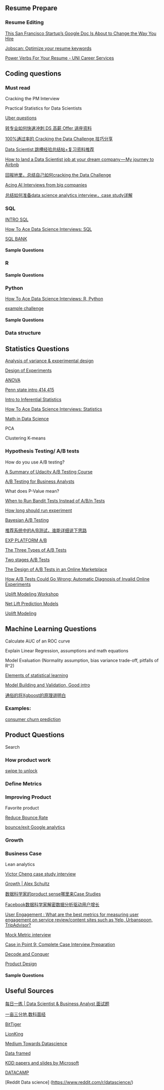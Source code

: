 ## Resume Prepare
### Resume Editing
[This San Francisco Startup’s Google Doc Is About to Change the Way You Hire](https://gusto.com/framework/business-secrets/highrise-role-doc/)

[Jobscan: Optimize your resume keywords](https://www.jobscan.co/)

[Power Verbs For Your Resume - UNI Career Services](https://careerservices.uni.edu/sites/default/files/docs/resume_verbs.pdf)


## Coding questions

### Must read

Cracking the PM Interview

Practical Statistics for Data Scientists

[Uber questions](https://blog.inferentialist.com/2015/10/03/uber-challenge.html)

[转专业如何快速冲刺 DS 高薪 Offer 讲座资料](http://blog.bittiger.io/post233/)

[100%通过率的 Cracking the Data Challenge 技巧分享](https://mp.weixin.qq.com/s/AS-DnZ1m-DBz217sKyZPWA)

[Data Scientist 跳槽经验总结帖+复习资料推荐](http://forums.huaren.us/showtopic.aspx?topicid=2244179&forumpage=1)

[How to land a Data Scientist job at your dream company — My journey to Airbnb](https://towardsdatascience.com/how-to-land-a-data-scientist-job-at-your-dream-company-my-journey-to-airbnb-f6a1e99892e8)

[回报地里，总结自己如何cracking the Data Challenge](http://www.1point3acres.com/bbs/forum.php?mod=viewthread&tid=326201&extra=page%3D1%26filter%3Dsortid%26sortid%3D311%26searchoption%5B3046%5D%5Bvalue%5D%3D2%26searchoption%5B3046%5D%5Btype%5D%3Dradio%26sortid%3D311)

[Acing AI Interviews from big companies](https://medium.com/acing-ai/acing-ai-interviews/home)

[总结如何准备data science analytics interview，case study详解](http://www.1point3acres.com/bbs/thread-330947-1-1.html)

### SQL

[INTRO SQL](https://community.modeanalytics.com/sql/tutorial/introduction-to-sql/)

[How To Ace Data Science Interviews: SQL](https://towardsdatascience.com/how-to-ace-data-science-interviews-sql-b71de212e433)

[SQL BANK](https://gist.github.com/JenZhao/465bf27d4c49c04ec74872d1ae90361f)


#### Sample Questions

### R

#### Sample Questions
### Python

[How To Ace Data Science Interviews: R, Python](https://towardsdatascience.com/how-to-ace-data-science-interviews-r-python-3a49982000de)

[example challenge](https://github.com/benbenliu/data-science-challenges/tree/master/data_and_notebooks/take_home_challenges)

#### Sample Questions

### Data structure

## Statistics Questions

[Analysis of variance & experimental design](https://onlinecourses.science.psu.edu/stat502/node/138/)

[Design of Experiments](https://onlinecourses.science.psu.edu/stat503/)

[ANOVA](https://onlinecourses.science.psu.edu/stat501/node/266/)

[Penn state intro 414,415](https://newonlinecourses.science.psu.edu/stat414/)

[Intro to Inferential Statistics](https://classroom.udacity.com/courses/ud201)

[How To Ace Data Science Interviews: Statistics](https://towardsdatascience.com/how-to-ace-data-science-interviews-statistics-f3d363ad47b)

[Math in Data Science](https://www.dataquest.io/blog/math-in-data-science/)

PCA

Clustering K-means

### Hypothesis Testing/ A/B tests

How do you use A/B testing?

[A Summary of Udacity A/B Testing Course](https://towardsdatascience.com/a-summary-of-udacity-a-b-testing-course-9ecc32dedbb1)

[A/B Testing for Business Analysts](https://classroom.udacity.com/courses/ud509)

What does P-Value mean?

[When to Run Bandit Tests Instead of A/B/n Tests](https://conversionxl.com/blog/bandit-tests/)


[How long should run experiment](https://medium.com/airbnb-engineering/experiments-at-airbnb-e2db3abf39e7)


[Bayesian A/B Testing](https://www.countbayesie.com/blog/2015/4/25/bayesian-ab-testing)


[推荐系统中的A/B测试，谁能详细说下思路](https://www.zhihu.com/question/20458233)


[EXP PLATFORM A/B](https://exp-platform.com/2017abtestingtutorial/)


[The Three Types of A/B Tests](https://towardsdatascience.com/the-three-types-of-a-b-tests-ac544a5783f8)

[Two stages A/B Tests](https://blog.twitch.tv/two-stage-least-squares-for-a-b-tests-669d07f904f7)

[The Design of A/B Tests in an Online Marketplace](https://www.ebayinc.com/stories/blogs/tech/the-design-of-a-b-tests-in-an-online-marketplace/)

[How A/B Tests Could Go Wrong: Automatic Diagnosis of Invalid Online Experiments](http://delivery.acm.org/10.1145/3300000/3291000/p501-chen.pdf?ip=158.140.1.28&id=3291000&acc=OPEN&key=5EDB2328FC020579%2E741689B11B48FF79%2E4D4702B0C3E38B35%2E6D218144511F3437&__acm__=1550971522_f73b3f1081a49e60394e64b6c1c92203)

[Uplift Modeling Workshop](https://www.slideshare.net/odsc/victor-lomachinelearningpresentation)

[Net Lift Prediction Models](https://www.youtube.com/watch?v=JN3WE8IZNVY)

[Uplift Modeling](https://www.predictiveanalyticsworld.com/patimes/uplift-modeling-making-predictive-models-actionable/8578/)

## Machine Learning Questions

Calculate AUC of an ROC curve

Explain Linear Regression, assumptions and math equations

Model Evaluation (Normality assumption, bias variance trade-off, pitfalls of R^2)

[Elements of statistical learning](https://www.amazon.com/Elements-Statistical-Learning-Prediction-Statistics/dp/0387848576)

[Model Building and Validation, Good intro](https://classroom.udacity.com/courses/ud919)

[通俗的将Xgboost的原理讲明白](https://blog.csdn.net/meyh0x5vdtk48p2/article/details/79674983)

### Examples:


[consumer churn prediction](http://blog.yhat.com/posts/predicting-customer-churn-with-sklearn.html)

## Product Questions
Search 
### How product work

[swipe to unlock](https://www.amazon.com/Swipe-Unlock-Technology-Business-Strategy-ebook/dp/B0756MTX6K)

### Define Metrics
### Improving Product
Favorite product

[Reduce Bounce Rate](https://searchenginewatch.com/sew/how-to/2237250/reduce-bounce-rate-20-things-to-consider)

[bounce/exit Google analytics](https://megalytic.com/blog/identifying-drop-off-points-on-your-website-with-google-analytics)


### Growth

### Business Case

Lean analytics

[Victor Cheng case study interview](http://www.ximalaya.com/5269453/album/6414597?feed=reset)

[Growth | Alex Schultz](https://www.youtube.com/watch?v=8qwV-sAHsG8)

[数据科学家的product sense哪里来Case Studies](http://www.1point3acres.com/bbs/thread-111681-1-1.html)

[Facebook数据科学家解密数据分析驱动用户增长](https://36kr.com/p/5049712.html)

[User Engagement : What are the best metrics for measuring user engagement on service review/content sites such as Yelp, Urbanspoon, TripAdvisor?](https://www.quora.com/User-Engagement-What-are-the-best-metrics-for-measuring-user-engagement-on-service-review-content-sites-such-as-Yelp-Urbanspoon-TripAdvisor)

[Mock Metric interview](https://medium.com/@stellarpeers)

[Case in Point 9: Complete Case Interview Preparation](https://www.amazon.com/Case-Point-Complete-Interview-Preparation/dp/0986370711/ref=sr_1_2?ie=UTF8&qid=1530848065&sr=8-2&keywords=case+in+point)

[Decode and Conquer](https://www.amazon.com/Decode-Conquer-Answers-Management-Interviews/dp/0615930417/ref=sr_1_1?s=books&ie=UTF8&qid=1530848101&sr=1-1&keywords=decode+and+conquer)

[Product Design](https://classroom.udacity.com/courses/ud509)




#### Sample Questions

## Useful Sources
[每日一练 | Data Scientist & Business Analyst 面试题](http://www.1point3acres.com/bbs/thread-111681-1-1.html)

[一亩三分地,数科面经](http://www.1point3acres.com/bbs/forum-259-1.html)

[BitTiger](http://blog.bittiger.io/)

[LionKing](http://www.dscademy.com/)

[Medium Towards Datascience](https://medium.com/towards-data-science/data-science/home)


[Data framed](https://www.datacamp.com/community/podcast)

[KDD papers and slides by Microsoft](http://www.kdd.org/kdd2017/accepted-papers)


[DATACAMP](https://www.datacamp.com/)

[Reddit Data science] (https://www.reddit.com/r/datascience/)


